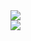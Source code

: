 <div>
<a href="https://github.com/joshmatthew/github-readme-stats">
  <img align="center" src="https://github-readme-stats.vercel.app/api?username=joshmatthew&count_private=true&show_icons=true&theme=synthwave&include_all_commits=true" />
</a>
<div>

 </div> 

<div>
  <a href="https://github.com/joshmatthew/github-readme-stats">
  <img align="center" src="https://github-readme-stats.vercel.app/api/top-langs/?username=joshmatthew&theme=jolly&langs_count=8&count_private=true&layout=compact" />
</a>
</div>

